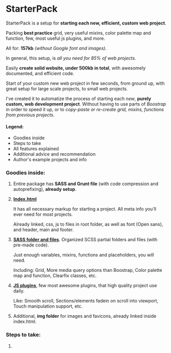 # StarterPack
StarterPack is a setup for **starting each new, efficient, custom web project**.

Packing **best practice** grid, very useful mixins, color palette map and function, few, most useful js plugins, and more.

All for: **157kb** *(without Google font and images).*

In general, this setup, is *all you need for 85% of web projects*.

Easily **create solid website, under 500kb in total**,  with awesomely documented, and efficient code.

Start of your custom new web project in few seconds, from ground up, with great setup for large scale projects, to small web projects.

I've created it to automatize the process of starting each *new*, **purely custom, web development project**. Without having to use parts of *Boostrap* in order to speed it up, or to *copy-paste or re-create grid, mixins, functions from previous projects*.

#### Legend: 
+ Goodies inside
+ Steps to take
+ All features explained
+ Additional advice and recommendation
+ Author's example projects and info

### Goodies inside:

1. Entire package has **SASS and Grunt file** (with code compression and autoprefixing), **already setup**.

2. **[Index.html](../master/index.html)**

      It has all necessary markup for starting a project. All meta info you'll ever need for most projects.

      Already linked, css, js to files in root folder, as well as font (Open sans), and header, main and footer.

3. **[SASS folder and files](../master/SASS)**. Organized SCSS partial folders and files (with pre-made code).

      Just enough variables, mixins, functions and placeholders, you will need.
  
      Including: Grid, More media query options than Boostrap, Color palette map and function, Clearfix classes, etc.

4. **[JS plugins](../master/js)**, few most awesome plugins, that high quality project use daily.

      Like: Smooth scroll, Sections/elements fadein on scroll into viewport, Touch manipulation support, etc.

5. Additional, **img folder** for images and favicons, already linked inside index.html.

### Steps to take:

1. 
